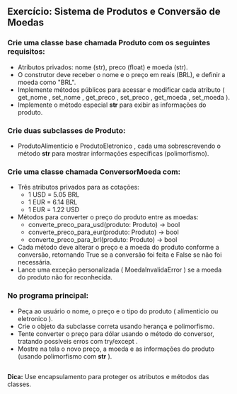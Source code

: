 ## Exercício: Sistema de Produtos e Conversão de Moedas

### Crie uma classe base chamada Produto com os seguintes requisitos:
 - Atributos privados: nome (str), preco (float) e moeda (str).
 - O construtor deve receber o nome e o preço em reais (BRL), e definir a moeda
    como "BRL".
 - Implemente métodos públicos para acessar e modificar cada atributo
    ( get_nome , set_nome , get_preco , set_preco , get_moeda , set_moeda ).
 - Implemente o método especial __str__ para exibir as informações do produto.
### Crie duas subclasses de Produto:
 - ProdutoAlimenticio e ProdutoEletronico , cada uma sobrescrevendo o
    método __str__ para mostrar informações específicas (polimorfismo).
### Crie uma classe chamada ConversorMoeda com:
 - Três atributos privados para as cotações:
    - 1 USD = 5.05 BRL
    - 1 EUR = 6.14 BRL
    - 1 EUR = 1.22 USD
 - Métodos para converter o preço do produto entre as moedas:
    - converte_preco_para_usd(produto: Produto) -> bool
    - converte_preco_para_eur(produto: Produto) -> bool
    - converte_preco_para_brl(produto: Produto) -> bool
 - Cada método deve alterar o preço e a moeda do produto conforme a conversão,
    retornando True se a conversão foi feita e False se não foi necessária.
 - Lance uma exceção personalizada ( MoedaInvalidaError ) se a moeda do
    produto não for reconhecida.
### No programa principal:
 - Peça ao usuário o nome, o preço e o tipo do produto ( alimenticio ou
    eletronico ).
 - Crie o objeto da subclasse correta usando herança e polimorfismo.
 - Tente converter o preço para dólar usando o método do conversor, tratando
    possíveis erros com try/except .
 - Mostre na tela o novo preço, a moeda e as informações do produto (usando
    polimorfismo com __str__ ).
##
**Dica:** Use encapsulamento para proteger os atributos e métodos das classes.